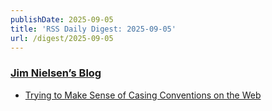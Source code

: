 ```yaml
---
publishDate: 2025-09-05
title: 'RSS Daily Digest: 2025-09-05'
url: /digest/2025-09-05
---
```


### [Jim Nielsen’s Blog](https://blog.jim-nielsen.com/)

  * [Trying to Make Sense of Casing Conventions on the Web](https://blog.jim-nielsen.com/2025/casing-on-the-web/)
  
